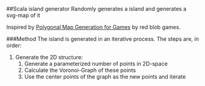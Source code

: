 ##Scala island generator
Randomly generates a island and generates a svg-map of it

Inspired by [Polygonal Map Generation for Games](http://www-cs-students.stanford.edu/~amitp/game-programming/polygon-map-generation/) by red blob games.

###Method
The island is generated in an iterative process. The steps are, in order:

1. Generate the 2D structure:
   1. Generate a parameterized number of points in 2D-space
   2. Calculate the Voronoi-Graph of these points
   3. Use the center points of the graph as the new points and iterate
